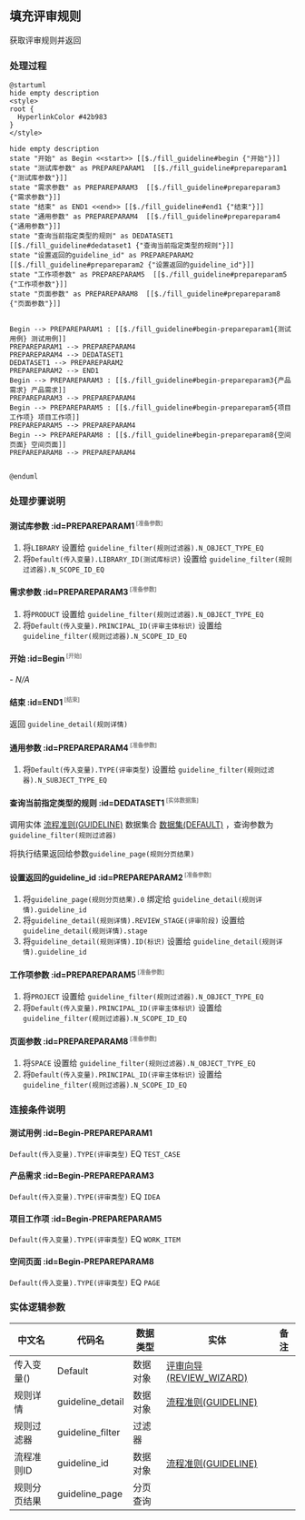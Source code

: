 ## 填充评审规则 <!-- {docsify-ignore-all} -->

   获取评审规则并返回

### 处理过程

```plantuml
@startuml
hide empty description
<style>
root {
  HyperlinkColor #42b983
}
</style>

hide empty description
state "开始" as Begin <<start>> [[$./fill_guideline#begin {"开始"}]]
state "测试库参数" as PREPAREPARAM1  [[$./fill_guideline#prepareparam1 {"测试库参数"}]]
state "需求参数" as PREPAREPARAM3  [[$./fill_guideline#prepareparam3 {"需求参数"}]]
state "结束" as END1 <<end>> [[$./fill_guideline#end1 {"结束"}]]
state "通用参数" as PREPAREPARAM4  [[$./fill_guideline#prepareparam4 {"通用参数"}]]
state "查询当前指定类型的规则" as DEDATASET1  [[$./fill_guideline#dedataset1 {"查询当前指定类型的规则"}]]
state "设置返回的guideline_id" as PREPAREPARAM2  [[$./fill_guideline#prepareparam2 {"设置返回的guideline_id"}]]
state "工作项参数" as PREPAREPARAM5  [[$./fill_guideline#prepareparam5 {"工作项参数"}]]
state "页面参数" as PREPAREPARAM8  [[$./fill_guideline#prepareparam8 {"页面参数"}]]


Begin --> PREPAREPARAM1 : [[$./fill_guideline#begin-prepareparam1{测试用例} 测试用例]]
PREPAREPARAM1 --> PREPAREPARAM4
PREPAREPARAM4 --> DEDATASET1
DEDATASET1 --> PREPAREPARAM2
PREPAREPARAM2 --> END1
Begin --> PREPAREPARAM3 : [[$./fill_guideline#begin-prepareparam3{产品需求} 产品需求]]
PREPAREPARAM3 --> PREPAREPARAM4
Begin --> PREPAREPARAM5 : [[$./fill_guideline#begin-prepareparam5{项目工作项} 项目工作项]]
PREPAREPARAM5 --> PREPAREPARAM4
Begin --> PREPAREPARAM8 : [[$./fill_guideline#begin-prepareparam8{空间页面} 空间页面]]
PREPAREPARAM8 --> PREPAREPARAM4


@enduml
```


### 处理步骤说明

#### 测试库参数 :id=PREPAREPARAM1<sup class="footnote-symbol"> <font color=gray size=1>[准备参数]</font></sup>



1. 将`LIBRARY` 设置给  `guideline_filter(规则过滤器).N_OBJECT_TYPE_EQ`
2. 将`Default(传入变量).LIBRARY_ID(测试库标识)` 设置给  `guideline_filter(规则过滤器).N_SCOPE_ID_EQ`

#### 需求参数 :id=PREPAREPARAM3<sup class="footnote-symbol"> <font color=gray size=1>[准备参数]</font></sup>



1. 将`PRODUCT` 设置给  `guideline_filter(规则过滤器).N_OBJECT_TYPE_EQ`
2. 将`Default(传入变量).PRINCIPAL_ID(评审主体标识)` 设置给  `guideline_filter(规则过滤器).N_SCOPE_ID_EQ`

#### 开始 :id=Begin<sup class="footnote-symbol"> <font color=gray size=1>[开始]</font></sup>



*- N/A*
#### 结束 :id=END1<sup class="footnote-symbol"> <font color=gray size=1>[结束]</font></sup>



返回 `guideline_detail(规则详情)`

#### 通用参数 :id=PREPAREPARAM4<sup class="footnote-symbol"> <font color=gray size=1>[准备参数]</font></sup>



1. 将`Default(传入变量).TYPE(评审类型)` 设置给  `guideline_filter(规则过滤器).N_SUBJECT_TYPE_EQ`

#### 查询当前指定类型的规则 :id=DEDATASET1<sup class="footnote-symbol"> <font color=gray size=1>[实体数据集]</font></sup>



调用实体 [流程准则(GUIDELINE)](module/TestMgmt/guideline.md) 数据集合 [数据集(DEFAULT)](module/TestMgmt/guideline#数据集合) ，查询参数为`guideline_filter(规则过滤器)`

将执行结果返回给参数`guideline_page(规则分页结果)`

#### 设置返回的guideline_id :id=PREPAREPARAM2<sup class="footnote-symbol"> <font color=gray size=1>[准备参数]</font></sup>



1. 将`guideline_page(规则分页结果).0` 绑定给  `guideline_detail(规则详情).guideline_id`
2. 将`guideline_detail(规则详情).REVIEW_STAGE(评审阶段)` 设置给  `guideline_detail(规则详情).stage`
3. 将`guideline_detail(规则详情).ID(标识)` 设置给  `guideline_detail(规则详情).guideline_id`

#### 工作项参数 :id=PREPAREPARAM5<sup class="footnote-symbol"> <font color=gray size=1>[准备参数]</font></sup>



1. 将`PROJECT` 设置给  `guideline_filter(规则过滤器).N_OBJECT_TYPE_EQ`
2. 将`Default(传入变量).PRINCIPAL_ID(评审主体标识)` 设置给  `guideline_filter(规则过滤器).N_SCOPE_ID_EQ`

#### 页面参数 :id=PREPAREPARAM8<sup class="footnote-symbol"> <font color=gray size=1>[准备参数]</font></sup>



1. 将`SPACE` 设置给  `guideline_filter(规则过滤器).N_OBJECT_TYPE_EQ`
2. 将`Default(传入变量).PRINCIPAL_ID(评审主体标识)` 设置给  `guideline_filter(规则过滤器).N_SCOPE_ID_EQ`


### 连接条件说明
#### 测试用例 :id=Begin-PREPAREPARAM1

`Default(传入变量).TYPE(评审类型)` EQ `TEST_CASE`
#### 产品需求 :id=Begin-PREPAREPARAM3

`Default(传入变量).TYPE(评审类型)` EQ `IDEA`
#### 项目工作项 :id=Begin-PREPAREPARAM5

`Default(传入变量).TYPE(评审类型)` EQ `WORK_ITEM`
#### 空间页面 :id=Begin-PREPAREPARAM8

`Default(传入变量).TYPE(评审类型)` EQ `PAGE`


### 实体逻辑参数

|    中文名   |    代码名    |  数据类型    |  实体   |备注 |
| --------| --------| -------- | -------- | --------   |
|传入变量(<i class="fa fa-check"/></i>)|Default|数据对象|[评审向导(REVIEW_WIZARD)](module/TestMgmt/review_wizard.md)||
|规则详情|guideline_detail|数据对象|[流程准则(GUIDELINE)](module/TestMgmt/guideline.md)||
|规则过滤器|guideline_filter|过滤器|||
|流程准则ID|guideline_id|数据对象|[流程准则(GUIDELINE)](module/TestMgmt/guideline.md)||
|规则分页结果|guideline_page|分页查询|||
